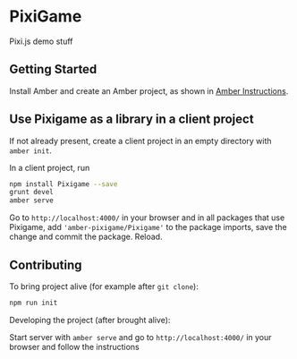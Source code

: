# PixiGame

Pixi.js demo stuff

## Getting Started

Install Amber and create an Amber project,
as shown in [Amber Instructions](https://lolg.it/amber/amber#prerequisites).

## Use Pixigame as a library in a client project

If not already present, create a client project
in an empty directory with `amber init`.

In a client project, run

```sh
npm install Pixigame --save
grunt devel
amber serve
```

Go to `http://localhost:4000/` in your browser and
in all packages that use Pixigame,
add `'amber-pixigame/Pixigame'` to the package imports,
save the change and commit the package. Reload.

## Contributing

To bring project alive (for example after `git clone`):

```sh
npm run init
```

Developing the project (after brought alive):
 
Start server with `amber serve` and go to `http://localhost:4000/` in your browser and follow the instructions

